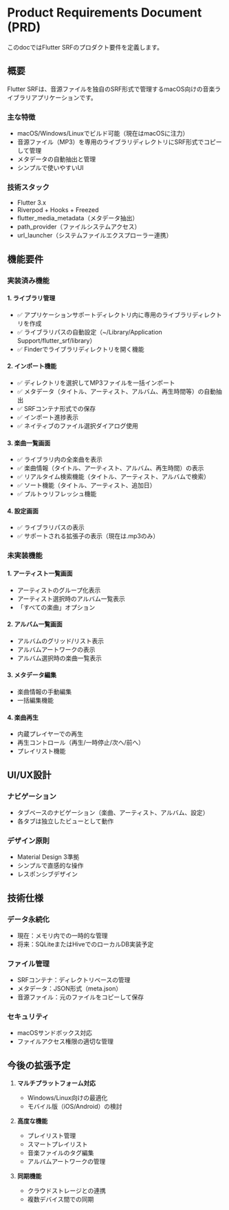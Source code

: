 # Product Requirements Document (PRD)

このdocではFlutter SRFのプロダクト要件を定義します。

## 概要

Flutter SRFは、音源ファイルを独自のSRF形式で管理するmacOS向けの音楽ライブラリアプリケーションです。

### 主な特徴
- macOS/Windows/Linuxでビルド可能（現在はmacOSに注力）
- 音源ファイル（MP3）を専用のライブラリディレクトリにSRF形式でコピーして管理
- メタデータの自動抽出と管理
- シンプルで使いやすいUI

### 技術スタック
- Flutter 3.x
- Riverpod + Hooks + Freezed
- flutter_media_metadata（メタデータ抽出）
- path_provider（ファイルシステムアクセス）
- url_launcher（システムファイルエクスプローラー連携）

## 機能要件

### 実装済み機能

#### 1. ライブラリ管理
- ✅ アプリケーションサポートディレクトリ内に専用のライブラリディレクトリを作成
- ✅ ライブラリパスの自動設定（~/Library/Application Support/flutter_srf/library）
- ✅ Finderでライブラリディレクトリを開く機能

#### 2. インポート機能
- ✅ ディレクトリを選択してMP3ファイルを一括インポート
- ✅ メタデータ（タイトル、アーティスト、アルバム、再生時間等）の自動抽出
- ✅ SRFコンテナ形式での保存
- ✅ インポート進捗表示
- ✅ ネイティブのファイル選択ダイアログ使用

#### 3. 楽曲一覧画面
- ✅ ライブラリ内の全楽曲を表示
- ✅ 楽曲情報（タイトル、アーティスト、アルバム、再生時間）の表示
- ✅ リアルタイム検索機能（タイトル、アーティスト、アルバムで検索）
- ✅ ソート機能（タイトル、アーティスト、追加日）
- ✅ プルトゥリフレッシュ機能

#### 4. 設定画面
- ✅ ライブラリパスの表示
- ✅ サポートされる拡張子の表示（現在は.mp3のみ）

### 未実装機能

#### 1. アーティスト一覧画面
- アーティストのグループ化表示
- アーティスト選択時のアルバム一覧表示
- 「すべての楽曲」オプション

#### 2. アルバム一覧画面
- アルバムのグリッド/リスト表示
- アルバムアートワークの表示
- アルバム選択時の楽曲一覧表示

#### 3. メタデータ編集
- 楽曲情報の手動編集
- 一括編集機能

#### 4. 楽曲再生
- 内蔵プレイヤーでの再生
- 再生コントロール（再生/一時停止/次へ/前へ）
- プレイリスト機能

## UI/UX設計

### ナビゲーション
- タブベースのナビゲーション（楽曲、アーティスト、アルバム、設定）
- 各タブは独立したビューとして動作

### デザイン原則
- Material Design 3準拠
- シンプルで直感的な操作
- レスポンシブデザイン

## 技術仕様

### データ永続化
- 現在：メモリ内での一時的な管理
- 将来：SQLiteまたはHiveでのローカルDB実装予定

### ファイル管理
- SRFコンテナ：ディレクトリベースの管理
- メタデータ：JSON形式（meta.json）
- 音源ファイル：元のファイルをコピーして保存

### セキュリティ
- macOSサンドボックス対応
- ファイルアクセス権限の適切な管理

## 今後の拡張予定

1. **マルチプラットフォーム対応**
   - Windows/Linux向けの最適化
   - モバイル版（iOS/Android）の検討

2. **高度な機能**
   - プレイリスト管理
   - スマートプレイリスト
   - 音楽ファイルのタグ編集
   - アルバムアートワークの管理

3. **同期機能**
   - クラウドストレージとの連携
   - 複数デバイス間での同期
